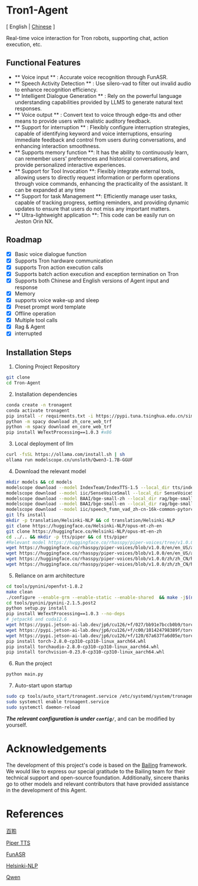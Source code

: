 # Tron1-Agent

<span>[ English | <a href="README.md">Chinese</a> ]</span>

Real-time voice interaction for Tron robots, supporting chat, action execution, etc.
## Functional Features

- ** Voice input ** : Accurate voice recognition through FunASR.
- ** Speech Activity Detection ** : Use silero-vad to filter out invalid audio to enhance recognition efficiency.
- ** Intelligent Dialogue Generation ** : Rely on the powerful language understanding capabilities provided by LLMS to generate natural text responses.
- ** Voice output ** : Convert text to voice through edge-tts and other means to provide users with realistic auditory feedback.
- ** Support for interruption ** : Flexibly configure interruption strategies, capable of identifying keyword and voice interruptions, ensuring immediate feedback and control from users during conversations, and enhancing interaction smoothness.
- ** Supports memory function **: It has the ability to continuously learn, can remember users' preferences and historical conversations, and provide personalized interactive experiences.
- ** Support for Tool Invocation **: Flexibly integrate external tools, allowing users to directly request information or perform operations through voice commands, enhancing the practicality of the assistant. It can be expanded at any time
- ** Support for task Management **: Efficiently manage user tasks, capable of tracking progress, setting reminders, and providing dynamic updates to ensure that users do not miss any important matters.
- ** Ultra-lightweight application **: This code can be easily run on Jeston Orin NX.

## Roadmap

- [x] Basic voice dialogue function
- [x] Supports Tron hardware communication
- [x] supports Tron action execution calls
- [x] Supports batch action execution and exception termination on Tron
- [x] Supports both Chinese and English versions of Agent input and response
- [x] Memory
- [x] supports voice wake-up and sleep
- [x] Preset prompt word template
- [x] Offline operation
- [x] Multiple tool calls
- [x] Rag & Agent
- [x] interrupted

## Installation Steps

1. Cloning Project Repository
```bash
git clone 
cd Tron-Agent
```

2. Installation dependencies
```bash
conda create -n tronagent
conda activate tronagent
pip install -r requirments.txt -i https://pypi.tuna.tsinghua.edu.cn/simple
python -m spacy download zh_core_web_trf
python -m spacy download en_core_web_trf
pip install WeTextProcessing==1.0.3 #x86
```

3. Local deployment of llm
```bash
curl -fsSL https://ollama.com/install.sh | sh
ollama run modelscope.cn/unsloth/Qwen3-1.7B-GGUF
```

4. Download the relevant model
```bash
mkdir models && cd models
modelscope download --model IndexTeam/IndexTTS-1.5 --local_dir tts/indextts
modelscope download --model iic/SenseVoiceSmall --local_dir SenseVoiceSmall
modelscope download --model BAAI/bge-small-zh --local_dir rag/bge-small-zh
modelscope download --model BAAI/bge-small-en --local_dir rag/bge-small-en
modelscope download --model iic/speech_fsmn_vad_zh-cn-16k-common-pytorch --local_dir fsmn_vad
git lfs install
mkdir -p translation/Helsinki-NLP && cd translation/Helsinki-NLP
git clone https://huggingface.co/Helsinki-NLP/opus-mt-zh-en
git clone https://huggingface.co/Helsinki-NLP/opus-mt-en-zh
cd ../.. && mkdir -p tts/piper && cd tts/piper
#Relevant model https://huggingface.co/rhasspy/piper-voices/tree/v1.0.0
wget https://huggingface.co/rhasspy/piper-voices/blob/v1.0.0/en/en_US/amy/medium/en_US-amy-medium.onnx
wget https://huggingface.co/rhasspy/piper-voices/blob/v1.0.0/en/en_US/amy/medium/en_US-amy-medium.onnx.json
wget https://huggingface.co/rhasspy/piper-voices/blob/v1.0.0/zh/zh_CN/huayan/medium/zh_CN-huayan-medium.onnx
wget https://huggingface.co/rhasspy/piper-voices/blob/v1.0.0/zh/zh_CN/huayan/medium/zh_CN-huayan-medium.onnx.json
```

5. Reliance on arm architecture
```bash
cd tools/pynini/openfst-1.8.2
make clean
./configure --enable-grm --enable-static --enable-shared  && make -j$(nproc) && make install && sudo ldconfig 
cd tools/pynini/pynini-2.1.5.post2
python setup.py install
pip install WeTextProcessing==1.0.3 --no-deps
# jetpack6 and cuda12.6
wget https://pypi.jetson-ai-lab.dev/jp6/cu126/+f/027/bb91e7bccb0b9/torch-2.8.0-cp310-cp310-linux_aarch64.whl#sha256=027bb91e7bccb0b92e0d10771b6a6b0e1efcbca0a312c35fe0b4ac1916f30eb0
wget https://pypi.jetson-ai-lab.dev/jp6/cu126/+f/c00/101424798389f/torchaudio-2.8.0-cp310-cp310-linux_aarch64.whl#sha256=c00101424798389fffa7a3959bf2c564cb92a593e940af0e29bc0bfabd3c562d
wget https://pypi.jetson-ai-lab.dev/jp6/cu126/+f/120/67a637fa6d05e/torchvision-0.23.0-cp310-cp310-linux_aarch64.whl#sha256=12067a637fa6d05e5d21e9d1814aaa718c02f8d5aa252d6616277541093d77f2
pip install torch-2.8.0-cp310-cp310-linux_aarch64.whl
pip install torchaudio-2.8.0-cp310-cp310-linux_aarch64.whl
pip install torchvision-0.23.0-cp310-cp310-linux_aarch64.whl
```

6. Run the project
```bash
python main.py
```

7. Auto-start upon startup
```bash
sudo cp tools/auto_start/tronagent.service /etc/systemd/system/tronagent.servce
sudo systemctl enable tronagent.service
sudo systemctl daemon-reload
```
***The relevant configuration is under ```config/```***, and can be modified by yourself.

# Acknowledgements

The development of this project's code is based on the <a href="https://github.com/wwbin2017/bailing/tree/main/bailing">Bailing</a> framework. We would like to express our special gratitude to the Bailing team for their technical support and open-source foundation. Additionally, sincere thanks go to other models and relevant contributors that have provided assistance in the development of this Agent.

# References

<a href="https://github.com/wwbin2017/bailing/tree/main/bailing">百聆</a>

<a href="https://github.com/rhasspy/piper/blob/master/src/python_run">Piper TTS</a>

<a href="https://github.com/modelscope/FunASR">FunASR</a>

<a href="https://huggingface.co/Helsinki-NLP">Helsinki-NLP</a>

<a href="https://www.modelscope.cn/models/unsloth/Qwen3-1.7B-GGUF">Qwen</a>
